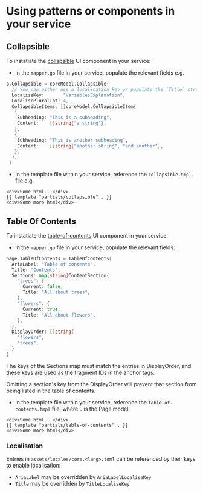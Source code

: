 # Using patterns or components in your service

## Collapsible

To instatiate the [collapsible](https://ons-design-system.netlify.app/components/collapsible/) UI component in your service:

- In the `mapper.go` file in your service, populate the relevant fields
e.g.

```go
p.Collapsible = coreModel.Collapsible{
  // You can either use a localisation key or populate the `Title` string
  LocaliseKey:       "VariablesExplanation",
  LocalisePluralInt: 4,
  CollapsibleItems: []coreModel.CollapsibleItem{
   {
    Subheading: "This is a subheading",
    Content:    []string{"a string"},
   },
   {
    Subheading: "This is another subheading",
    Content:    []string{"another string", "and another"},
   },
  },
 }
```

- In the template file within your service, reference the `collapsible.tmpl` file
e.g.

```tmpl
<div>Some html...</div>
{{ template "partials/collapsible" . }}
<div>Some more html</div>
```

## Table Of Contents

To instatiate the [table-of-contents](https://ons-design-system.netlify.app/components/table-of-contents/) UI component in your service:

- In the `mapper.go` file in your service, populate the relevant fields:

```go
page.TableOfContents = TableOfContents{
  AriaLabel: "Table of contents",
  Title: "Contents",
  Sections: map[string]ContentSection{
    "trees": {
      Current: false,
      Title: "All about trees",
    },
    "flowers": {
      Current: true,
      Title: "All about flowers",
    },
  },
  DisplayOrder: []string{
    "flowers",
    "trees",
  }
}
```

The keys of the Sections map must match the entries in DisplayOrder,
and these keys are used as the fragment IDs in the anchor tags.

Omitting a section's key from the DisplayOrder will prevent that
section from being listed in the table of contents.

- In the template file within your service, reference the
`table-of-contents.tmpl` file, where `.` is the Page model:

```tmpl
<div>Some html...</div>
{{ template "partials/table-of-contents" . }}
<div>Some more html</div>
```

### Localisation

Entries in `assets/locales/core.<lang>.toml` can be referenced by their
keys to enable localisation:

- `AriaLabel` may be overridden by `AriaLabelLocaliseKey`
- `Title` may be overridden by `TitleLocaliseKey`
